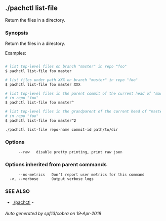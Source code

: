 ## ./pachctl list-file

Return the files in a directory.

### Synopsis


Return the files in a directory.

Examples:

```sh

# list top-level files on branch "master" in repo "foo"
$ pachctl list-file foo master

# list files under path XXX on branch "master" in repo "foo"
$ pachctl list-file foo master XXX

# list top-level files in the parent commit of the current head of "master"
# in repo "foo"
$ pachctl list-file foo master^

# list top-level files in the grandparent of the current head of "master"
# in repo "foo"
$ pachctl list-file foo master^2

```

```
./pachctl list-file repo-name commit-id path/to/dir
```

### Options

```
      --raw   disable pretty printing, print raw json
```

### Options inherited from parent commands

```
      --no-metrics   Don't report user metrics for this command
  -v, --verbose      Output verbose logs
```

### SEE ALSO
* [./pachctl](./pachctl.md)	 - 

###### Auto generated by spf13/cobra on 19-Apr-2018
